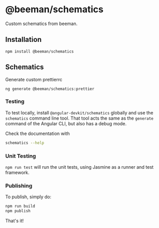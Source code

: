 # @beeman/schematics

Custom schematics from beeman.

## Installation

```
npm install @beeman/schematics
```

## Schematics

Generate custom prettierrc

```
ng generate @beeman/schematics:prettier
```

### Testing

To test locally, install `@angular-devkit/schematics` globally and use the `schematics` command line tool. That tool acts the same as the `generate` command of the Angular CLI, but also has a debug mode.

Check the documentation with
```bash
schematics --help
```

### Unit Testing

`npm run test` will run the unit tests, using Jasmine as a runner and test framework.

### Publishing

To publish, simply do:

```bash
npm run build
npm publish
```

That's it!
 